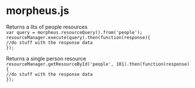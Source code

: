 morpheus.js
========
Returns a lits of people resources  
`var query = morpheus.resourceQuery().from('people');`  
`resourceManager.execute(query).then(function(response){`  
        `//do stuff with the response data`  
`});`  
  
Returns a single person resource  
`resourceManager.getResourceById('people', 101).then(function(response){`  
        `//do stuff with the response data`  
`});`  


